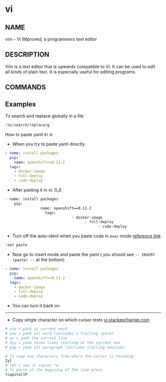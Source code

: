 # vi

## NAME

vim - Vi IMproved, a programmers text editor

## DESCRIPTION

Vim is a text editor that is upwards compatible to Vi.  It can be used to edit all kinds of plain text.  It is especially useful for editing programs.

## COMMANDS

## Examples

To search and replace globally in a file

```bash
:%s/search/replace/g
```

How to paste yaml in vi

- When you try to paste yaml directly

```yaml
- name: install packages
  pip:
    name: openshift==0.11.2
  tags:
    - docker-image
    - full-deploy
    - code-deploy
```

- After pasting it in vi.  0_0

```bash
- name: install packages
    pip:
                name: openshift==0.11.2
                  tags:
                              - docker-image
                                    - full-deploy
                                          - code-deploy
```

- Turn off the auto-ident when you paste code in `exec` mode [reference link](https://stackoverflow.com/questions/2514445/turning-off-auto-indent-when-pasting-text-into-vim)

```bash
:set paste                                                                                                                                                                                                  
```

- Now go to insert mode and paste the yaml ( you should see `-- INSERT (paste) --` at the bottom)

```yaml
- name: install packages
  pip:
    name: openshift==0.11.2
  tags:
    - docker-image
    - full-deploy
    - code-deploy
```

- You can turn it back on

---

- Copy single character on which cursor rests [vi.stackexchange.com](https://vi.stackexchange.com/questions/5806/how-can-i-yank-copy-the-single-character-on-which-the-cursor-rests)

```bash
# yiw = yank in current word
# yaw = yank all word (includes a trailing space)
# yy = yank the current line
# 3yy = yank three lines starting at the current one
# yap = yank all paragraph (includes trailing newline)

# To copy two characters from where the cursor is residing
2yl
# let's say it copies *a
# To paste at the begining of the line press
(capital)P
```
